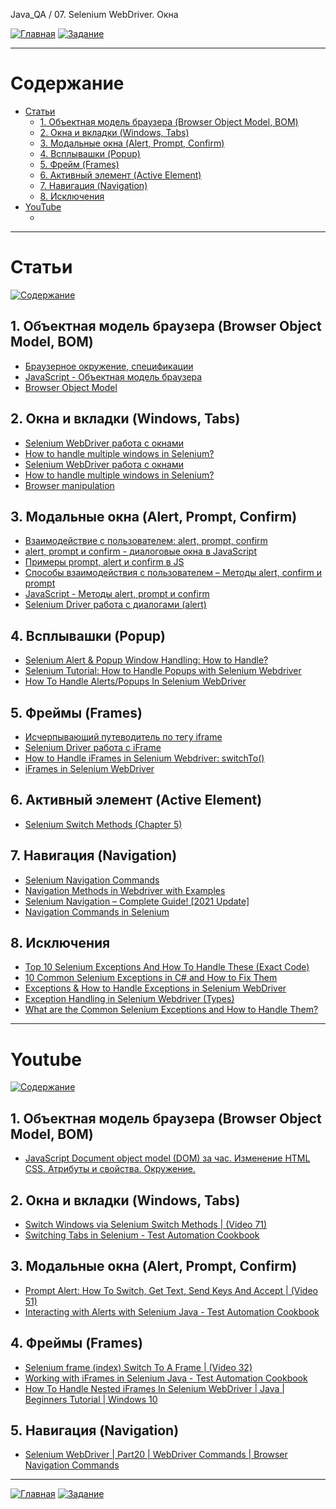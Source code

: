 Java_QA / 07. Selenium WebDriver. Окна

[![Главная](https://img.shields.io/badge/-Главная-aaccee)](README.md)
[![Задание](https://img.shields.io/badge/-Задание-99ffee)](3.%20Задание.md)

***

# Содержание

* [Статьи](#статьи)
  * [1. Объектная модель браузера (Browser Object Model, BOM)](#1-объектная-модель-браузера-browser-object-model-bom)
  * [2. Окна и вкладки (Windows, Tabs)](#2-окна-и-вкладки-windows-tabs)
  * [3. Модальные окна (Alert, Prompt, Confirm)](#3-модальные-окна-alert-prompt-confirm)
  * [4. Всплывашки (Popup)](#4-всплывашки-popup)
  * [5. Фрейм (Frames)](#5-фрейм-frames)
  * [6. Активный элемент (Active Element)](#6-активный-элемент-active-element)
  * [7. Навигация (Navigation)](#7-навигация-navigation)
  * [8. Исключения](#8-исключения)
* [YouTube](#youtube)
  * []()

***

# Статьи

[![Содержание](https://img.shields.io/badge/-Содержание-66eeff)](#содержание)

## 1. Объектная модель браузера (Browser Object Model, BOM)

* [Браузерное окружение, спецификации](https://learn.javascript.ru/browser-environment)
* [JavaScript - Объектная модель браузера](https://itchief.ru/javascript/bom)
* [Browser Object Model](http://ильяалександрович.рф/lec/web/5/1/index.html)

## 2. Окна и вкладки (Windows, Tabs)

* [Selenium WebDriver работа с окнами](http://internetka.in.ua/selenium-webdriver-window/)
* [How to handle multiple windows in Selenium?](https://www.toolsqa.com/selenium-webdriver/window-handle-in-selenium/)
* [Selenium WebDriver работа с окнами](http://internetka.in.ua/selenium-webdriver-window/)
* [How to handle multiple windows in Selenium?](https://www.browserstack.com/guide/handle-multiple-windows-in-selenium)
* [Browser manipulation](https://www.selenium.dev/documentation/en/webdriver/browser_manipulation/)

## 3. Модальные окна (Alert, Prompt, Confirm)

* [Взаимодействие с пользователем: alert, prompt, confirm](https://learn.javascript.ru/uibasic)
* [alert, prompt и confirm - диалоговые окна в JavaScript](https://itchief.ru/javascript/alert-prompt-confirm)
* [Примеры prompt, alert и confirm в JS](https://myrusakov.ru/js-prompt.html)
* [Способы взаимодействия с пользователем – Методы alert, confirm и prompt](https://www.webpupil.ru/javascript_view.php?id=215)
* [JavaScript - Методы alert, prompt и confirm](https://itchief.ru/javascript/alert-prompt-confirm)
* [Selenium Driver работа c диалогами (alert)](http://internetka.in.ua/selenium-driver-aler/)

## 4. Всплывашки (Popup)

* [Selenium Alert & Popup Window Handling: How to Handle?](https://www.guru99.com/alert-popup-handling-selenium.html)
* [Selenium Tutorial: How to Handle Popups with Selenium Webdriver](https://huddle.eurostarsoftwaretesting.com/how-to-selenium-popups-with-selenium/)
* [How To Handle Alerts/Popups In Selenium WebDriver](https://www.softwaretestinghelp.com/handle-alerts-popups-selenium-webdriver-selenium-tutorial-16/)

## 5. Фреймы (Frames)

* [Исчерпывающий путеводитель по тегу iframe](https://habr.com/ru/post/488516/)
* [Selenium Driver работа с iFrame](http://internetka.in.ua/selenium-driver-iframe/)
* [How to Handle iFrames in Selenium Webdriver: switchTo()](https://www.guru99.com/handling-iframes-selenium.html)
* [iFrames in Selenium WebDriver](https://www.toolsqa.com/selenium-webdriver/handle-iframes-in-selenium/)

## 6. Активный элемент (Active Element)

* [Selenium Switch Methods (Chapter 5)](https://blog.testproject.io/2020/06/18/selenium-switch-methods-chapter-5/)

## 7. Навигация (Navigation)

* [Selenium Navigation Commands](https://www.toolsqa.com/selenium-webdriver/selenium-navigation-commands/)
* [Navigation Methods in Webdriver with Examples](https://www.seleniumeasy.com/selenium-tutorials/navigation-methods-webdriver-examples)
* [Selenium Navigation – Complete Guide! \[2021 Update\]](https://www.swtestacademy.com/selenium-webdriver-navigation/)
* [Navigation Commands in Selenium](https://stqatools.com/selenium-navigation-commands/)

## 8. Исключения

* [Top 10 Selenium Exceptions And How To Handle These (Exact Code)](https://www.softwaretestinghelp.com/exception-handling-framework-selenium-tutorial-19/#8_orgopenqaseleniumTimeoutException)
* [10 Common Selenium Exceptions in C# and How to Fix Them](https://blog.testproject.io/2020/12/28/10-common-selenium-exceptions-in-c-and-how-to-fix-them/)
* [Exceptions & How to Handle Exceptions in Selenium WebDriver](https://blog.knoldus.com/exceptions-how-to-handle-exceptions-in-selenium-webdriver/#nosuchelementexception)
* [Exception Handling in Selenium Webdriver (Types)](https://www.guru99.com/exception-handling-selenium.html)
* [What are the Common Selenium Exceptions and How to Handle Them?](https://www.thepsi.com/what-are-the-common-selenium-exceptions-and-how-to-handle-them/)

***

# Youtube

[![Содержание](https://img.shields.io/badge/-Содержание-66eeff)](#содержание)

## 1. Объектная модель браузера (Browser Object Model, BOM)

* [JavaScript Document object model (DOM) за час. Изменение HTML CSS. Атрибуты и свойства. Окружение.](https://www.youtube.com/watch?v=DuWyc76lYC4&ab_channel=%D0%A4%D1%80%D1%96%D0%BB%D0%B0%D0%BD%D1%81%D0%B5%D1%80%D0%BF%D0%BE%D0%B6%D0%B8%D1%82%D1%82%D1%8E)

## 2. Окна и вкладки (Windows, Tabs)

* [Switch Windows via Selenium Switch Methods | (Video 71)](https://www.youtube.com/watch?v=5BELgDYMyKM&ab_channel=RexJonesII)
* [Switching Tabs in Selenium - Test Automation Cookbook](https://www.youtube.com/watch?v=W_FwM6SmUy0&ab_channel=Applitools%3AVisualAIPoweredTestAutomation)

## 3. Модальные окна (Alert, Prompt, Confirm)

* [Prompt Alert: How To Switch, Get Text, Send Keys And Accept | (Video 51)](https://www.youtube.com/watch?v=K1JqK244sFo&ab_channel=RexJonesII)
* [Interacting with Alerts with Selenium Java - Test Automation Cookbook](https://www.youtube.com/watch?v=I1sThh7E5aU&list=PLkqF-NUszJY7YU0ShpoxEM_t5RzIVI4iT&index=4&ab_channel=Applitools%3AVisualAIPoweredTestAutomation)

## 4. Фреймы (Frames)

* [Selenium frame (index) Switch To A Frame | (Video 32)](https://www.youtube.com/watch?v=qq-biD_kHv8&ab_channel=RexJonesII)
* [Working with iFrames in Selenium Java - Test Automation Cookbook](https://www.youtube.com/watch?v=pPpdsRamptA&list=PLkqF-NUszJY7YU0ShpoxEM_t5RzIVI4iT&index=9&ab_channel=Applitools%3AVisualAIPoweredTestAutomation)
* [How To Handle Nested iFrames In Selenium WebDriver | Java | Beginners Tutorial | Windows 10](https://www.youtube.com/watch?v=VXoSqiuhg64&ab_channel=AutomationTesting)

## 5. Навигация (Navigation)

* [Selenium WebDriver | Part20 | WebDriver Commands | Browser Navigation Commands](https://www.youtube.com/watch?v=EdIBAMCqcHQ&ab_channel=AutomationTestingInsider)

***

[![Главная](https://img.shields.io/badge/-Главная-aaccee)](README.md)
[![Задание](https://img.shields.io/badge/-Задание-99ffee)](3.%20Задание.md)